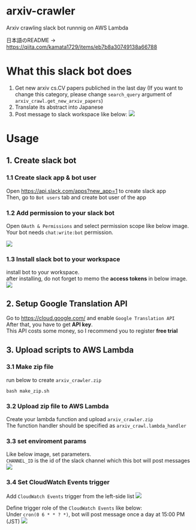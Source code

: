 # arxiv-crawler

Arxiv crawling slack bot runnnig on AWS Lambda

日本語のREADME -> https://qiita.com/kamata1729/items/eb7b8a30749138a66788

# What this slack bot does
1. Get new arxiv cs.CV papers publiched in the last day 
(If you want to change this category, please change `search_query` argument of `arxiv_crawl.get_new_arxiv_papers`)
2. Translate its abstract into Japanese
3. Post message to slack workspace like below: 
![](https://i.imgur.com/LhkcYRX.png)


# Usage
## 1. Create slack bot
### 1.1 Create slack app & bot user  
Open https://api.slack.com/apps?new_app=1 to create slack app  
Then, go to `Bot users` tab and create bot user of the app

### 1.2 Add permission to your slack bot
Open `OAuth & Permissions` and select permission scope like below image.  
Your bot needs `chat:write:bot` permission.

![](https://i.imgur.com/52xx3PJ.png)

### 1.3 Install slack bot to your workspace
install bot to your workspace.  
after installing, do not forget to memo the **access tokens** in below image.  
![](https://i.imgur.com/xLtCz4A.png)

## 2. Setup Google Translation API
Go to https://cloud.google.com/ and enable `Google Translation API`  
After that, you have to get **API key**.  
This API costs some money, so I recommend you to register **free trial**  


## 3. Upload scripts to AWS Lambda

### 3.1 Make zip file
run below to create `arxiv_crawler.zip`

```
bash make_zip.sh
```

### 3.2 Upload zip file to AWS Lambda
Create your lambda function and upload `arxiv_crawler.zip`  
The function handler should be specified as `arxiv_crawl.lambda_handler`

### 3.3 set enviroment params
Like below image, set parameters.  
`CHANNEL_ID` is the id of the slack channel which this bot will post messages
![](https://i.imgur.com/tXU3HjK.png)

### 3.4 Set CloudWatch Events trigger
Add `CloudWatch Events` trigger from the left-side list
![](https://i.imgur.com/nOLeJYz.png)

Define trigger role of the `CloudWatch Events` like below:  
Under `cron(0 6 * * ? *)`, bot will post message once a day at 15:00 PM (JST) 
![](https://i.imgur.com/sn7hdvL.png)
